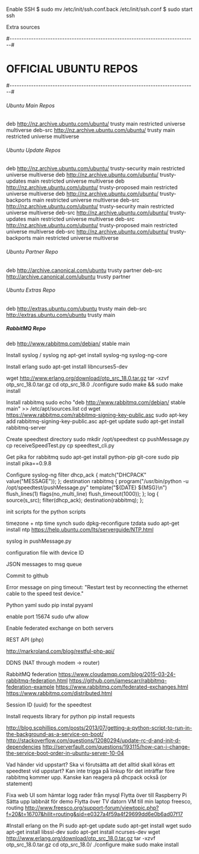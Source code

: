 Enable SSH
$ sudo mv /etc/init/ssh.conf.back /etc/init/ssh.conf
$ sudo start ssh


Extra sources

#------------------------------------------------------------------------------#
#                            OFFICIAL UBUNTU REPOS                             #
#------------------------------------------------------------------------------#


###### Ubuntu Main Repos
deb http://nz.archive.ubuntu.com/ubuntu/ trusty main restricted universe multiverse 
deb-src http://nz.archive.ubuntu.com/ubuntu/ trusty main restricted universe multiverse 

###### Ubuntu Update Repos
deb http://nz.archive.ubuntu.com/ubuntu/ trusty-security main restricted universe multiverse 
deb http://nz.archive.ubuntu.com/ubuntu/ trusty-updates main restricted universe multiverse 
deb http://nz.archive.ubuntu.com/ubuntu/ trusty-proposed main restricted universe multiverse 
deb http://nz.archive.ubuntu.com/ubuntu/ trusty-backports main restricted universe multiverse 
deb-src http://nz.archive.ubuntu.com/ubuntu/ trusty-security main restricted universe multiverse 
deb-src http://nz.archive.ubuntu.com/ubuntu/ trusty-updates main restricted universe multiverse 
deb-src http://nz.archive.ubuntu.com/ubuntu/ trusty-proposed main restricted universe multiverse 
deb-src http://nz.archive.ubuntu.com/ubuntu/ trusty-backports main restricted universe multiverse 

###### Ubuntu Partner Repo
deb http://archive.canonical.com/ubuntu trusty partner
deb-src http://archive.canonical.com/ubuntu trusty partner

###### Ubuntu Extras Repo
deb http://extras.ubuntu.com/ubuntu trusty main
deb-src http://extras.ubuntu.com/ubuntu trusty main

##### RabbitMQ Repo
deb http://www.rabbitmq.com/debian/ stable main

Install syslog / syslog ng
apt-get install syslog-ng syslog-ng-core

Install erlang
sudo apt-get install libncurses5-dev

wget http://www.erlang.org/download/otp_src_18.0.tar.gz
tar -xzvf otp_src_18.0.tar.gz
cd otp_src_18.0
./configure
sudo make && sudo make install

Install rabbitmq
sudo echo "deb http://www.rabbitmq.com/debian/ stable main" >> /etc/apt/sources.list
cd
wget https://www.rabbitmq.com/rabbitmq-signing-key-public.asc
sudo apt-key add rabbitmq-signing-key-public.asc
apt-get update
sudo apt-get install rabbitmq-server

Create speedtest directory
sudo mkdir /opt/speedtest
cp pushMessage.py
cp receiveSpeedTest.py
cp speedtest_cli.py

Get pika for rabbitmq
sudo apt-get install python-pip git-core
sudo pip install pika==0.9.8

Configure syslog-ng
filter dhcp_ack { match("DHCPACK" value("MESSAGE")); };
destination rabbitmq { program("/usr/bin/python -u /opt/speedtest/pushMessage.py" template("${DATE} ${MSG}\n") flush_lines(1) flags(no_multi_line) flush_timeout(1000)); };
log { source(s_src); filter(dhcp_ack); destination(rabbitmq); };

init scripts for the python scripts

timezone + ntp time synch
sudo dpkg-reconfigure tzdata
sudo apt-get install ntp
https://help.ubuntu.com/lts/serverguide/NTP.html

syslog in pushMessage.py

configuration file with device ID

JSON messages to msg queue

Commit to github

Error message on ping timeout: "Restart test by reconnecting the ethernet cable to the speed test device."

Python yaml
sudo pip instal pyyaml

enable port 15674 
sudo ufw allow

Enable federated exchange on both servers

REST API (php)

http://markroland.com/blog/restful-php-api/

DDNS (NAT through modem -> router)

RabbitMQ federation
https://www.cloudamqp.com/blog/2015-03-24-rabbitmq-federation.html
https://github.com/jamescarr/rabbitmq-federation-example
https://www.rabbitmq.com/federated-exchanges.html
https://www.rabbitmq.com/distributed.html

Session ID (uuid) for the speedtest

Install requests library for python
pip install requests

http://blog.scphillips.com/posts/2013/07/getting-a-python-script-to-run-in-the-background-as-a-service-on-boot/
http://stackoverflow.com/questions/12080294/update-rc-d-and-init-d-dependencies
http://serverfault.com/questions/193115/how-can-i-change-the-service-boot-order-in-ubuntu-server-10-04

Vad händer vid uppstart? Ska vi förutsätta att det alltid skall köras ett speedtest vid uppstart? Kan inte trigga på linkup för det inträffar före rabbitmq kommer upp. Kanske kan reagera på dhcpack också (or statement)

Fixa web UI som hämtar logg rader från mysql
Flytta över till Raspberry Pi
Sätta upp labbnät för demo
Flytta över TV datorn VM till min laptop
freesco, routing
http://www.freesco.org/support-forum/viewtopic.php?f=20&t=16707&hilit=routing&sid=e0327a4f59a4f29699dd6e0b6ad07f17

#Install erlang on the Pi
sudo apt-get update
sudo apt-get install wget
sudo apt-get install libssl-dev
sudo apt-get install ncurses-dev
wget http://www.erlang.org/download/otp_src_18.0.tar.gz
tar -xzvf otp_src_18.0.tar.gz
cd otp_src_18.0/
./configure
make
sudo make install
